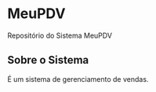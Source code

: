 # MeuPDV
 Repositório do Sistema MeuPDV

## Sobre o Sistema
 É um sistema de gerenciamento de vendas.
